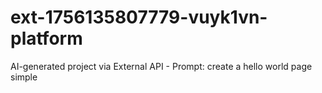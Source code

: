 # ext-1756135807779-vuyk1vn-platform
AI-generated project via External API - Prompt: create a hello world page simple
